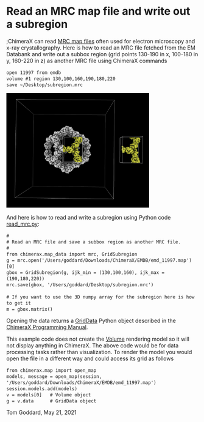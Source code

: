 # Read an MRC map file and write out a subregion

;ChimeraX can read [MRC map files](https://www.ccpem.ac.uk/mrc_format/mrc_format.php)
often used for electron microscopy and x-ray crystallography.
Here is how to read an MRC file fetched from the EM Databank and write out a subbox region
(grid points 130-190 in x, 100-180 in y, 160-220 in z) as another MRC file using ChimeraX commands

    open 11997 from emdb
    volume #1 region 130,100,160,190,180,220
    save ~/Desktop/subregion.mrc

<img src="region.jpg" height=300>

And here is how to read and write a subregion using Python code [read_mrc.py](read_mrc.py):

    #
    # Read an MRC file and save a subbox region as another MRC file.
    #
    from chimerax.map_data import mrc, GridSubregion
    g = mrc.open('/Users/goddard/Downloads/ChimeraX/EMDB/emd_11997.map')[0]
    gbox = GridSubregion(g, ijk_min = (130,100,160), ijk_max = (190,180,220))
    mrc.save(gbox, '/Users/goddard/Desktop/subregion.mrc')

    # If you want to use the 3D numpy array for the subregion here is how to get it
    m = gbox.matrix()

Opening the data returns a [GridData](https://www.rbvi.ucsf.edu/chimerax/docs/devel/bundles/map/src/map.html#chimerax.map_data.GridData) Python object described in the [ChimeraX Programming Manual](https://www.rbvi.ucsf.edu/chimerax/docs/devel/index.html).

This example code does not create the [Volume](https://www.rbvi.ucsf.edu/chimerax/docs/devel/bundles/map/src/map.html#chimerax.map.Volume) rendering model so it will not display anything in ChimeraX.  The above code would be for data processing tasks rather than visualization. To render the model you would open the file in a different way and could access its grid as follows

    from chimerax.map import open_map
    models, message = open_map(session, '/Users/goddard/Downloads/ChimeraX/EMDB/emd_11997.map')
    session.models.add(models)
    v = models[0]	# Volume object
    g = v.data		# GridData object
     
Tom Goddard, May 21, 2021
